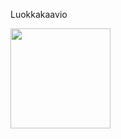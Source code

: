 Luokkakaavio

<img src="https://raw.githubusercontent.com/tsalohei/bike-tracker/dokumentaatio/kuvat/class-diagram.png" width="160">

